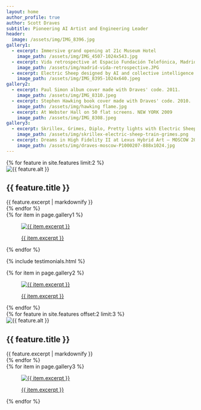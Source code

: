 ```yaml
---
layout: home
author_profile: true
author: Scott Draves
subtitle: Pioneering AI Artist and Engineering Leader
header:
  image: /assets/img/IMG_8396.jpg
gallery1:
  - excerpt: Immersive grand opening at 21c Museum Hotel
    image_path: /assets/img/IMG_4507-1024x543.jpg
  - excerpt: Vida retrospective at Espacio Fundación Telefónica, Madrid
    image_path: /assets/img/madrid-vida-retrospective.JPG
  - excerpt: Electric Sheep designed by AI and collective intelligence.
    image_path: /assets/img/IMG_8395-1024x640.jpeg 
gallery2:
  - excerpt: Paul Simon album cover made with Draves' code. 2011.
    image_path: /assets/img/IMG_8310.jpeg
  - excerpt: Stephen Hawking book cover made with Draves' code. 2010.
    image_path: /assets/img/hawking flame.jpg
  - excerpt: At Webster Hall on 50 flat screens. NEW YORK 2009
    image_path: /assets/img/IMG_8308.jpeg
gallery3:
  - excerpt: Skrillex, Grimes, Diplo, Pretty lights with Electric Sheep, summer tour 2012.
    image_path: /assets/img/skrillex-electric-sheep-train-grimes.png
  - excerpt: Dreams in High Fidelity II at Lexus Hybrid Art – MOSCOW 2010
    image_path: /assets/img/draves-moscow-P1000207-888x1024.jpg
---
```


<div class="feature__wrapper custom-features">
  {% for feature in site.features limit:2 %}
    <div class="feature__item custom-feature">
      <div class="archive__item">
        <div class="archive__item-icon">
          <img src="{{ feature.image_path | relative_url }}" alt="{{ feature.alt }}">
        </div>
        <div class="archive__item-body">
          <h2 class="archive__item-title">{{ feature.title }}</h2>
          <div class="archive__item-excerpt">
            {{ feature.excerpt | markdownify }}
          </div>
        </div>
      </div>
    </div>
  {% endfor %}
</div>

<div class="figure-row">
  {% for item in page.gallery1 %}
    <figure class="image-hover-effect">
      <a href="{{ item.image_path }}" class="image-popup" title="{{ item.excerpt }}">
        <img src="{{ item.image_path }}" alt="{{ item.excerpt }}">
        <figcaption>
          <p>{{ item.excerpt }}</p>
        </figcaption>
      </a>
    </figure>
  {% endfor %}
</div>


{% include testimonials.html %}

<div class="figure-row">
  {% for item in page.gallery2 %}
   <figure class="image-hover-effect">
      <a href="{{ item.image_path }}" class="image-popup" title="{{ item.excerpt }}">
        <img src="{{ item.image_path }}" alt="{{ item.excerpt }}">
        <figcaption>
          <p>{{ item.excerpt }}</p>
        </figcaption>
      </a>
    </figure>
  {% endfor %}
</div>

<div class="feature__wrapper custom-features">
   {% for feature in site.features offset:2 limit:3 %}
    <div class="feature__item custom-feature">
      <div class="archive__item">
        <div class="archive__item-icon">
          <img src="{{ feature.image_path | relative_url }}" alt="{{ feature.alt }}">
        </div>
        <div class="archive__item-body">
          <h2 class="archive__item-title">{{ feature.title }}</h2>
          <div class="archive__item-excerpt">
            {{ feature.excerpt | markdownify }}
          </div>
        </div>
      </div>
    </div>
  {% endfor %}
</div>



<div class="figure-row figure-row-two">
  {% for item in page.gallery3 %}
    <figure class="image-hover-effect">
      <a href="{{ item.image_path }}" class="image-popup" title="{{ item.excerpt }}">
        <img src="{{ item.image_path }}" alt="{{ item.excerpt }}">
        <figcaption>
          <p>{{ item.excerpt }}</p>
        </figcaption>
      </a>
    </figure>
  {% endfor %}
</div>
